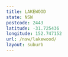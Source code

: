 ```yaml
---
title: LAKEWOOD
state: NSW
postcode: 2443
latitude: -31.725436
longitude: 152.747152
url: /nsw/lakewood/
layout: suburb
---
```

